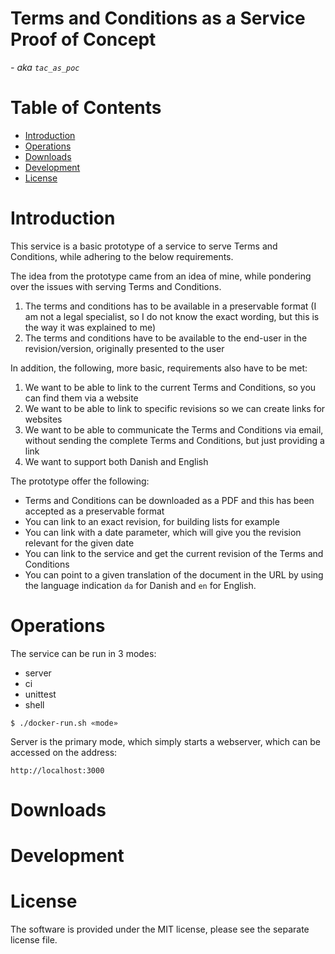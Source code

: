# Terms and Conditions as a Service Proof of Concept
_- aka `tac_as_poc`_

# Table of Contents

<!-- MarkdownTOC -->

- [Introduction](#introduction)
- [Operations](#operations)
- [Downloads](#downloads)
- [Development](#development)
- [License](#license)

<!-- /MarkdownTOC -->

<a name="introduction"></a>
# Introduction

This service is a basic prototype of a service to serve Terms and Conditions, while adhering to the below requirements.

The idea from the prototype came from an idea of mine, while pondering over the issues with serving Terms and Conditions.

1. The terms and conditions has to be available in a preservable format (I am not a legal specialist, so I do not know the exact wording, but this is the way it was explained to me)
2. The terms and conditions have to be available to the end-user in the revision/version, originally presented to the user

In addition, the following, more basic, requirements also have to be met:

1. We want to be able to link to the current Terms and Conditions, so you can find them via a website
2. We want to be able to link to specific revisions so we can create links for websites
3. We want to be able to communicate the Terms and Conditions via email, without sending the complete Terms and Conditions, but just providing a link
4. We want to support both Danish and English

The prototype offer the following:

- Terms and Conditions can be downloaded as a PDF and this has been accepted as a preservable format
- You can link to an exact revision, for building lists for example
- You can link with a date parameter, which will give you the revision relevant for the given date
- You can link to the service and get the current revision of the Terms and Conditions
- You can point to a given translation of the document in the URL by using the language indication `da` for Danish and  `en` for English.

<a name="operations"></a>
# Operations

The service can be run in 3 modes:

- server
- ci
- unittest
- shell

```shell
$ ./docker-run.sh «mode»
```

Server is the primary mode, which simply starts a webserver, which can be accessed on the address:

```shell
http://localhost:3000
```

<a name="downloads"></a>
# Downloads

<a name="development"></a>
# Development

<a name="license"></a>
# License 

The software is provided under the MIT license, please see the separate license file.
